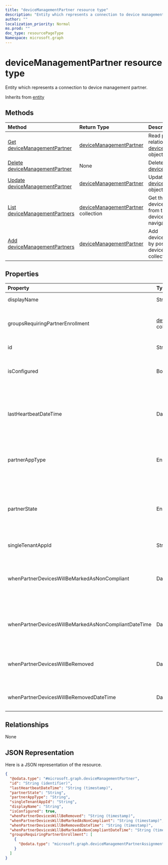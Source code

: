 ```yaml
---
title: "deviceManagementPartner resource type"
description: "Entity which represents a connection to device management partner."
author: ""
localization_priority: Normal
ms.prod: ""
doc_type: resourcePageType
Namespace: microsoft.graph
---
```



# deviceManagementPartner resource type

Entity which represents a connection to device management partner.


Inherits from [entity](../resources/entity.md)

## Methods
|Method|Return Type|Description|
|:---|:---|:---|
|[Get deviceManagementPartner](../api/devicemanagementpartner-get.md)|[deviceManagementPartner](../resources/deviceManagementPartner.md)|Read properties and relationships of the [deviceManagementPartner](../resources/devicemanagementpartner.md) object.|
|[Delete deviceManagementPartner](../api/devicemanagementpartner-delete.md)|None|Deletes a [deviceManagementPartner](../resources/devicemanagementpartner.md).|
|[Update deviceManagementPartner](../api/devicemanagementpartner-update.md)|[deviceManagementPartner](../resources/deviceManagementPartner.md)|Update the properties of a [deviceManagementPartner](../resources/devicemanagementpartner.md) object.|
|[List deviceManagementPartners](../api/intune-devices-devicemanagement-list-devicemanagementpartners.md)|[deviceManagementPartner](../resources/deviceManagementPartner.md) collection|Get the deviceManagementPartners from the deviceManagementPartners navigation property.|
|[Add deviceManagementPartners](../api/intune-devices-devicemanagement-post-devicemanagementpartners.md)|[deviceManagementPartner](../resources/deviceManagementPartner.md)|Add deviceManagementPartners by posting to the deviceManagementPartners collection.|

## Properties
|Property|Type|Description|
|:---|:---|:---|
|displayName|String|Partner display name|
|groupsRequiringPartnerEnrollment|[deviceManagementPartnerAssignment](../resources/deviceManagementPartnerAssignment.md) collection|User groups that specifies whether enrollment is through partner.|
|id|String| Inherited from [entity](../resources/entity.md)|
|isConfigured|Boolean|Whether device management partner is configured or not|
|lastHeartbeatDateTime|DateTimeOffset|Timestamp of last heartbeat after admin enabled option Connect to Device management Partner|
|partnerAppType|Enumeration|Partner App type. Possible values are: `unknown`, `singleTenantApp`, `multiTenantApp`.|
|partnerState|Enumeration|Partner state of this tenant. Possible values are: `unknown`, `unavailable`, `enabled`, `terminated`, `rejected`, `unresponsive`.|
|singleTenantAppId|String|Partner Single tenant App id|
|whenPartnerDevicesWillBeMarkedAsNonCompliant|DateTimeOffset|DateTime in UTC when PartnerDevices will be marked as NonCompliant. This will become obselete soon.|
|whenPartnerDevicesWillBeMarkedAsNonCompliantDateTime|DateTimeOffset|DateTime in UTC when PartnerDevices will be marked as NonCompliant|
|whenPartnerDevicesWillBeRemoved|DateTimeOffset|DateTime in UTC when PartnerDevices will be removed. This will become obselete soon.|
|whenPartnerDevicesWillBeRemovedDateTime|DateTimeOffset|DateTime in UTC when PartnerDevices will be removed|

## Relationships
None

## JSON Representation
Here is a JSON representation of the resource.
<!-- {
  "blockType": "resource",
  "keyProperty": "id",
  "@odata.type": "microsoft.graph.deviceManagementPartner",
  "baseType": "microsoft.graph.entity",
  "openType": false
}
-->
``` json
{
  "@odata.type": "#microsoft.graph.deviceManagementPartner",
  "id": "String (identifier)",
  "lastHeartbeatDateTime": "String (timestamp)",
  "partnerState": "String",
  "partnerAppType": "String",
  "singleTenantAppId": "String",
  "displayName": "String",
  "isConfigured": true,
  "whenPartnerDevicesWillBeRemoved": "String (timestamp)",
  "whenPartnerDevicesWillBeMarkedAsNonCompliant": "String (timestamp)",
  "whenPartnerDevicesWillBeRemovedDateTime": "String (timestamp)",
  "whenPartnerDevicesWillBeMarkedAsNonCompliantDateTime": "String (timestamp)",
  "groupsRequiringPartnerEnrollment": [
    {
      "@odata.type": "microsoft.graph.deviceManagementPartnerAssignment"
    }
  ]
}
```

